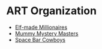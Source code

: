# ART Organization

- [Elf-made Millionaires](./elf-made_millionaires/README.md)
- [Mummy Mystery Masters](./mummy_mystery_millionaires/README.md)
- [Space Bar Cowboys](./space_bar_cowboys/README.md)
